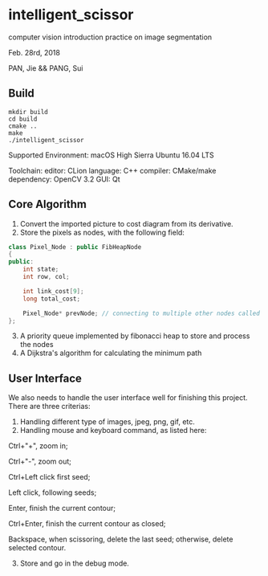 # intelligent_scissor
computer vision introduction practice on image segmentation

Feb. 28rd, 2018

PAN, Jie && PANG, Sui

## Build
```
mkdir build
cd build
cmake ..
make
./intelligent_scissor
```

Supported Environment:
    macOS High Sierra
    Ubuntu 16.04 LTS
    
Toolchain:
    editor:     CLion
    language:   C++
    compiler:   CMake/make 
    dependency: OpenCV 3.2
    GUI:        Qt

## Core Algorithm
1. Convert the imported picture to cost diagram from its derivative.
2. Store the pixels as nodes, with the following field:
```c++
class Pixel_Node : public FibHeapNode
{
public:
    int state;
    int row, col;

    int link_cost[9];
    long total_cost;

    Pixel_Node* prevNode; // connecting to multiple other nodes called graph
};
```
3. A priority queue implemented by fibonacci heap to store and process the nodes
4. A Dijkstra's algorithm for calculating the minimum path 

## User Interface
We also needs to handle the user interface well for finishing this project. There are three criterias:
1. Handling different type of images, jpeg, png, gif, etc.
2. Handling mouse and keyboard command, as listed here:

Ctrl+"+", zoom in;

Ctrl+"-", zoom out;

Ctrl+Left click first seed;

Left click, following seeds;

Enter, finish the current contour;

Ctrl+Enter, finish the current contour as closed;

Backspace, when scissoring, delete the last seed; otherwise, delete selected contour.

3. Store and go in the debug mode.


